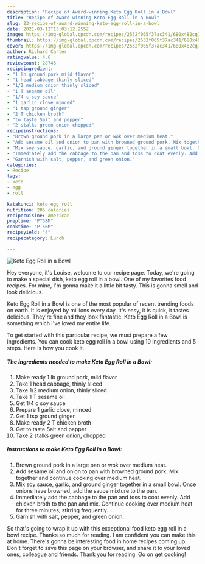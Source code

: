```yaml
---
description: "Recipe of Award-winning Keto Egg Roll in a Bowl"
title: "Recipe of Award-winning Keto Egg Roll in a Bowl"
slug: 23-recipe-of-award-winning-keto-egg-roll-in-a-bowl
date: 2021-03-12T13:03:12.255Z
image: https://img-global.cpcdn.com/recipes/2532f065f37ac341/680x482cq70/keto-egg-roll-in-a-bowl-recipe-main-photo.jpg
thumbnail: https://img-global.cpcdn.com/recipes/2532f065f37ac341/680x482cq70/keto-egg-roll-in-a-bowl-recipe-main-photo.jpg
cover: https://img-global.cpcdn.com/recipes/2532f065f37ac341/680x482cq70/keto-egg-roll-in-a-bowl-recipe-main-photo.jpg
author: Richard Carter
ratingvalue: 4.6
reviewcount: 28743
recipeingredient:
- "1 lb ground pork mild flavor"
- "1 head cabbage thinly sliced"
- "1/2 medium onion thinly sliced"
- "1 T sesame oil"
- "1/4 c soy sauce"
- "1 garlic clove minced"
- "1 tsp ground ginger"
- "2 T chicken broth"
- "to taste Salt and pepper"
- "2 stalks green onion chopped"
recipeinstructions:
- "Brown ground pork in a large pan or wok over medium heat."
- "Add sesame oil and onion to pan with browned ground pork. Mix together and continue cooking over medium heat."
- "Mix soy sauce, garlic, and ground ginger together in a small bowl. Once onions have browned, add the sauce mixture to the pan."
- "Immediately add the cabbage to the pan and toss to coat evenly. Add chicken broth to the pan and mix. Continue cooking over medium heat for three minutes, stirring frequently."
- "Garnish with salt, pepper, and green onion."
categories:
- Recipe
tags:
- keto
- egg
- roll

katakunci: keto egg roll 
nutrition: 205 calories
recipecuisine: American
preptime: "PT38M"
cooktime: "PT56M"
recipeyield: "4"
recipecategory: Lunch

---
```



![Keto Egg Roll in a Bowl](https://img-global.cpcdn.com/recipes/2532f065f37ac341/680x482cq70/keto-egg-roll-in-a-bowl-recipe-main-photo.jpg)

Hey everyone, it's Louise, welcome to our recipe page. Today, we're going to make a special dish, keto egg roll in a bowl. One of my favorites food recipes. For mine, I'm gonna make it a little bit tasty. This is gonna smell and look delicious.

Keto Egg Roll in a Bowl is one of the most popular of recent trending foods on earth. It is enjoyed by millions every day. It's easy, it is quick, it tastes delicious. They're fine and they look fantastic. Keto Egg Roll in a Bowl is something which I've loved my entire life.




To get started with this particular recipe, we must prepare a few ingredients. You can cook keto egg roll in a bowl using 10 ingredients and 5 steps. Here is how you cook it.

<!--inarticleads1-->

##### The ingredients needed to make Keto Egg Roll in a Bowl:

1. Make ready 1 lb ground pork, mild flavor
1. Take 1 head cabbage, thinly sliced
1. Take 1/2 medium onion, thinly sliced
1. Take 1 T sesame oil
1. Get 1/4 c soy sauce
1. Prepare 1 garlic clove, minced
1. Get 1 tsp ground ginger
1. Make ready 2 T chicken broth
1. Get to taste Salt and pepper
1. Take 2 stalks green onion, chopped




<!--inarticleads2-->

##### Instructions to make Keto Egg Roll in a Bowl:

1. Brown ground pork in a large pan or wok over medium heat.
1. Add sesame oil and onion to pan with browned ground pork. Mix together and continue cooking over medium heat.
1. Mix soy sauce, garlic, and ground ginger together in a small bowl. Once onions have browned, add the sauce mixture to the pan.
1. Immediately add the cabbage to the pan and toss to coat evenly. Add chicken broth to the pan and mix. Continue cooking over medium heat for three minutes, stirring frequently.
1. Garnish with salt, pepper, and green onion.




So that's going to wrap it up with this exceptional food keto egg roll in a bowl recipe. Thanks so much for reading. I am confident you can make this at home. There's gonna be interesting food in home recipes coming up. Don't forget to save this page on your browser, and share it to your loved ones, colleague and friends. Thank you for reading. Go on get cooking!
